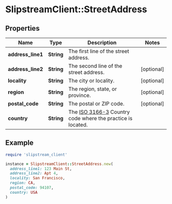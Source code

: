 # SlipstreamClient::StreetAddress

## Properties

| Name | Type | Description | Notes |
| ---- | ---- | ----------- | ----- |
| **address_line1** | **String** | The first line of the street address. |  |
| **address_line2** | **String** | The second line of the street address. | [optional] |
| **locality** | **String** | The city or locality. | [optional] |
| **region** | **String** | The region, state, or province. | [optional] |
| **postal_code** | **String** | The postal or ZIP code. | [optional] |
| **country** | **String** | The [ISO 3166-3](https://en.wikipedia.org/wiki/ISO_3166-3#Current_codes) Country code where the practice is located. |  |

## Example

```ruby
require 'slipstream_client'

instance = SlipstreamClient::StreetAddress.new(
  address_line1: 123 Main St,
  address_line2: Apt 4,
  locality: San Francisco,
  region: CA,
  postal_code: 94107,
  country: USA
)
```

